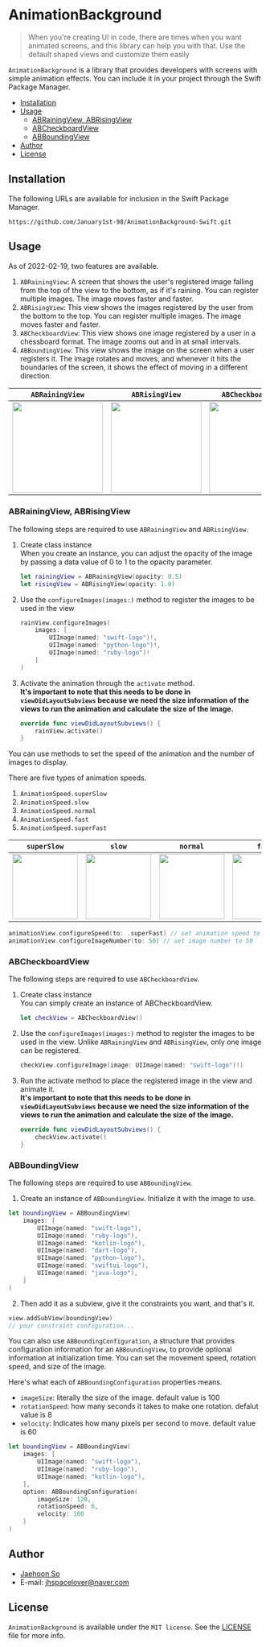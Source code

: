 # AnimationBackground

> When you're creating UI in code, there are times when you want animated screens, and this library can help you with that. Use the default shaped views and customize them easily

`AnimationBackground` is a library that provides developers with screens with simple animation effects. You can include it in your project through the Swift Package Manager. 

- [Installation](#installation)
- [Usage](#usage)
    - [ABRainingView, ABRisingView](#abrainingview-abrisingview)
    - [ABCheckboardView](#abcheckboardview)
    - [ABBoundingView](#abboundingview)
- [Author](#author)
- [License](#license)

## Installation
The following URLs are available for inclusion in the Swift Package Manager.
```
https://github.com/January1st-98/AnimationBackground-Swift.git
```

## Usage
As of 2022-02-19, two features are available.
1. `ABRainingView`: A screen that shows the user's registered image falling from the top of the view to the bottom, as if it's raining. You can register multiple images. The image moves faster and faster.
2. `ABRisingView`: This view shows the images registered by the user from the bottom to the top. You can register multiple images. The image moves faster and faster.
3. `ABCheckboardView`: This view shows one image registered by a user in a chessboard format. The image zooms out and in at small intervals.
4. `ABBoundingView`: This view shows the image on the screen when a user registers it. The image rotates and moves, and whenever it hits the boundaries of the screen, it shows the effect of moving in a different direction.

|**`ABRainingView`**|**`ABRisingView`**|**`ABCheckboardView`**|**`ABBoundingView`**|
|:-:|:-:|:-:|:-:|
|<img width="180" src="https://user-images.githubusercontent.com/76734067/219017953-0ac70ea0-5a0a-40b5-b841-b6d32dee2d0f.gif">|<img width="180" src="https://user-images.githubusercontent.com/76734067/219018256-ebea6126-68e9-4c6d-b9a9-9a02b3bec2fa.gif">|<img width="180" src="https://user-images.githubusercontent.com/76734067/219884466-b4154285-3820-4e2b-acae-1332d95034d9.gif">|<img width="180" src="https://user-images.githubusercontent.com/76734067/228921538-87023a04-f45a-49fe-a2bd-cc2fcce0d7c6.gif">|


### ABRainingView, ABRisingView
The following steps are required to use `ABRainingView` and `ABRisingView`.

1. Create class instance<br>
    When you create an instance, you can adjust the opacity of the image by passing a data value of 0 to 1 to the opacity parameter.<br>
    ```swift
    let rainingView = ABRainingView(opacity: 0.5)
    let risingView = ABRisingView(opacity: 1.0)
    ```
2. Use the `configureImages(images:)` method to register the images to be used in the view<br>
    ```swift
    rainView.configureImages(
        images: [
            UIImage(named: "swift-logo")!,
            UIImage(named: "python-logo")!,
            UIImage(named: "ruby-logo")!
        ]
    )
    ```
3. Activate the animation through the `activate` method.<br>
    **It's important to note that this needs to be done in `viewDidLayoutSubviews` because we need the size information of the views to run the animation and calculate the size of the image.**
    ```swift
    override func viewDidLayoutSubviews() {
        rainView.activate()
    }
    ```
    
You can use methods to set the speed of the animation and the number of images to display.

There are five types of animation speeds.
1. `AnimationSpeed.superSlow`
2. `AnimationSpeed.slow`
3. `AnimationSpeed.normal`
4. `AnimationSpeed.fast`
5. `AnimationSpeed.superFast`

|**`superSlow`**|**`slow`**|**`normal`**|**`fast`**|**`superFast`**|
|:-:|:-:|:-:|:-:|:-:|
|<img width="130" src="https://user-images.githubusercontent.com/76734067/225113866-6d3557f2-fcf6-4d60-a884-006f83cd9d29.gif">|<img width="130" src="https://user-images.githubusercontent.com/76734067/225113876-5d6ffe7e-766d-47a7-9760-76ce791a7c1e.gif">|<img width="130" src="https://user-images.githubusercontent.com/76734067/225113895-eed885af-fa92-4842-b084-5b2c4373dd93.gif">|<img width="130" src="https://user-images.githubusercontent.com/76734067/225113906-49aacfc6-88d5-4adc-824e-cab161466961.gif">|<img width="130" src="https://user-images.githubusercontent.com/76734067/225113912-2c021cb1-dc58-452a-b218-3eb9b2bdc8e2.gif">|

```swift
animationView.configureSpeed(to: .superFast) // set animation speed to 'superFast'
animationView.configureImageNumber(to: 50) // set image number to 50
```

### ABCheckboardView
The following steps are required to use `ABCheckboardView`.

1. Create class instance<br>
    You can simply create an instance of ABCheckboardView.
    ```swift
    let checkView = ABCheckboardView()
    ```
2. Use the `configureImages(images:)` method to register the images to be used in the view. Unlike `ABRainingView` and `ABRisingView`, only one image can be registered.<br>
    ```swift
    checkView.configureImage(image: UIImage(named: "swift-logo")!)
    ```
3. Run the activate method to place the registered image in the view and animate it.<br>
    **It's important to note that this needs to be done in `viewDidLayoutSubviews` because we need the size information of the views to run the animation and calculate the size of the image.**
    ```swift
    override func viewDidLayoutSubviews() {
        checkView.activate()
    }
    ```

### ABBoundingView
The following steps are required to use `ABBoundingView`.

1. Create an instance of `ABBoundingView`. Initialize it with the image to use.
```swift
let boundingView = ABBoundingView(
    images: [
        UIImage(named: "swift-logo"),
        UIImage(named: "ruby-logo"),
        UIImage(named: "kotlin-logo"),
        UIImage(named: "dart-logo"),
        UIImage(named: "python-logo"),
        UIImage(named: "swiftui-logo"),
        UIImage(named: "java-logo"),
    ]
)
```
2. Then add it as a subview, give it the constraints you want, and that's it.
```swift
view.addSubView(boundingView)
// your constraint configuration...
```

You can also use `ABBoundingConfiguration`, a structure that provides configuration information for an `ABBoundingView`, to provide optional information at initialization time. You can set the movement speed, rotation speed, and size of the image.

Here's what each of `ABBoundingConfiguration` properties means.
- `imageSize`: literally the size of the image. default value is 100
- `rotationSpeed`: how many seconds it takes to make one rotation. defalut value is 8
- `velocity`: Indicates how many pixels per second to move. default value is 60

```swift
let boundingView = ABBoundingView(
    images: [
        UIImage(named: "swift-logo"),
        UIImage(named: "ruby-logo"),
        UIImage(named: "kotlin-logo"),
    ],
    option: ABBoundingConfiguration(
        imageSize: 120,
        rotationSpeed: 6,
        velocity: 100
    )
)
```
    
## Author
- [Jaehoon So](https://github.com/January1st-98)
- E-mail: jhspacelover@naver.com

## License
`AnimationBackground` is available under the `MIT license`. See the [LICENSE](./LICENSE) file for more info.
